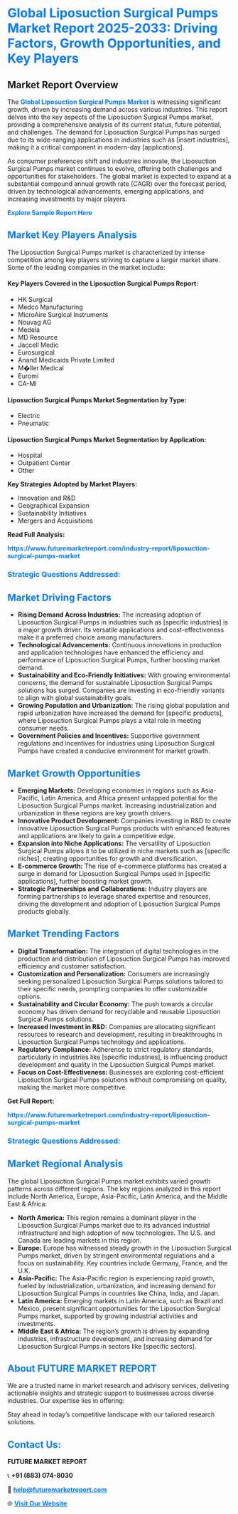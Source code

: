 <h1 style="color: #007BFF;">Global Liposuction Surgical Pumps Market Report 2025-2033: Driving Factors, Growth Opportunities, and Key Players</h1>

<section id="overview">
<h2>Market Report Overview</h2>
<p>The <a href="https://www.futuremarketreport.com/industry-report/liposuction-surgical-pumps-market" style="color: #007BFF; text-decoration: none;"><strong>Global Liposuction Surgical Pumps Market</strong></a> is witnessing significant growth, driven by increasing demand across various industries. This report delves into the key aspects of the Liposuction Surgical Pumps market, providing a comprehensive analysis of its current status, future potential, and challenges. The demand for Liposuction Surgical Pumps has surged due to its wide-ranging applications in industries such as [insert industries], making it a critical component in modern-day [applications].</p>
<p>As consumer preferences shift and industries innovate, the Liposuction Surgical Pumps market continues to evolve, offering both challenges and opportunities for stakeholders. The global market is expected to expand at a substantial compound annual growth rate (CAGR) over the forecast period, driven by technological advancements, emerging applications, and increasing investments by major players.</p>
</section>

<section id="overview">
<p><a href="https://www.futuremarketreport.com/request-sample/reportId=79174" style="color: #007BFF; text-decoration: none;"><strong>Explore Sample Report Here</strong></a></p>
</section>

<section id="key-players">
<h2 style="color: #007BFF;">Market Key Players Analysis</h2>
<p>The Liposuction Surgical Pumps market is characterized by intense competition among key players striving to capture a larger market share. Some of the leading companies in the market include:</p>
<h4>Key Players Covered in the Liposuction Surgical Pumps Report:</h4>
<ul><li>HK Surgical</li><li>Medco Manufacturing</li><li>MicroAire Surgical Instruments</li><li>Nouvag AG</li><li>Medela</li><li>MD Resource</li><li>Jaccell Medic</li><li>Eurosurgical</li><li>Anand Medicaids Private Limited</li><li>M�ller Medical</li><li>Euromi</li><li>CA-MI</li></ul>
<h4>Liposuction Surgical Pumps Market Segmentation by Type:</h4>
<ul><li>Electric</li><li>Pneumatic</li></ul>

<h4>Liposuction Surgical Pumps Market Segmentation by Application:</h4>
<ul><li>Hospital</li><li>Outpatient Center</li><li>Other</li></ul>
<p><strong>Key Strategies Adopted by Market Players:</strong></p>
<ul>
<li>Innovation and R&D</li>
<li>Geographical Expansion</li>
<li>Sustainability Initiatives</li>
<li>Mergers and Acquisitions</li>
</ul>
</section>

<section>
<p><strong>Read Full Analysis: </strong></p><a href="https://www.futuremarketreport.com/industry-report/liposuction-surgical-pumps-market" style="color: #007BFF; text-decoration: none;"><strong>https://www.futuremarketreport.com/industry-report/liposuction-surgical-pumps-market</strong></a>
<h3 style="color: #007BFF;">Strategic Questions Addressed:</h3>
</section>

<section id="driving-factors">
<h2 style="color: #007BFF;">Market Driving Factors</h2>
<ul>
<li><strong>Rising Demand Across Industries:</strong> The increasing adoption of Liposuction Surgical Pumps in industries such as [specific industries] is a major growth driver. Its versatile applications and cost-effectiveness make it a preferred choice among manufacturers.</li>
<li><strong>Technological Advancements:</strong> Continuous innovations in production and application technologies have enhanced the efficiency and performance of Liposuction Surgical Pumps, further boosting market demand.</li>
<li><strong>Sustainability and Eco-Friendly Initiatives:</strong> With growing environmental concerns, the demand for sustainable Liposuction Surgical Pumps solutions has surged. Companies are investing in eco-friendly variants to align with global sustainability goals.</li>
<li><strong>Growing Population and Urbanization:</strong> The rising global population and rapid urbanization have increased the demand for [specific products], where Liposuction Surgical Pumps plays a vital role in meeting consumer needs.</li>
<li><strong>Government Policies and Incentives:</strong> Supportive government regulations and incentives for industries using Liposuction Surgical Pumps have created a conducive environment for market growth.</li>
</ul>
</section>

<section id="growth-opportunities">
<h2 style="color: #007BFF;">Market Growth Opportunities</h2>
<ul>
<li><strong>Emerging Markets:</strong> Developing economies in regions such as Asia-Pacific, Latin America, and Africa present untapped potential for the Liposuction Surgical Pumps market. Increasing industrialization and urbanization in these regions are key growth drivers.</li>
<li><strong>Innovative Product Development:</strong> Companies investing in R&D to create innovative Liposuction Surgical Pumps products with enhanced features and applications are likely to gain a competitive edge.</li>
<li><strong>Expansion into Niche Applications:</strong> The versatility of Liposuction Surgical Pumps allows it to be utilized in niche markets such as [specific niches], creating opportunities for growth and diversification.</li>
<li><strong>E-commerce Growth:</strong> The rise of e-commerce platforms has created a surge in demand for Liposuction Surgical Pumps used in [specific applications], further boosting market growth.</li>
<li><strong>Strategic Partnerships and Collaborations:</strong> Industry players are forming partnerships to leverage shared expertise and resources, driving the development and adoption of Liposuction Surgical Pumps products globally.</li>
</ul>
</section>

<section id="trending-factors">
<h2 style="color: #007BFF;">Market Trending Factors</h2>
<ul>
<li><strong>Digital Transformation:</strong> The integration of digital technologies in the production and distribution of Liposuction Surgical Pumps has improved efficiency and customer satisfaction.</li>
<li><strong>Customization and Personalization:</strong> Consumers are increasingly seeking personalized Liposuction Surgical Pumps solutions tailored to their specific needs, prompting companies to offer customizable options.</li>
<li><strong>Sustainability and Circular Economy:</strong> The push towards a circular economy has driven demand for recyclable and reusable Liposuction Surgical Pumps solutions.</li>
<li><strong>Increased Investment in R&D:</strong> Companies are allocating significant resources to research and development, resulting in breakthroughs in Liposuction Surgical Pumps technology and applications.</li>
<li><strong>Regulatory Compliance:</strong> Adherence to strict regulatory standards, particularly in industries like [specific industries], is influencing product development and quality in the Liposuction Surgical Pumps market.</li>
<li><strong>Focus on Cost-Effectiveness:</strong> Businesses are exploring cost-efficient Liposuction Surgical Pumps solutions without compromising on quality, making the market more competitive.</li>
</ul>
</section>

<section>
<p><strong>Get Full Report: </strong></p><a href="https://www.futuremarketreport.com/industry-report/liposuction-surgical-pumps-market" style="color: #007BFF; text-decoration: none;"><strong>https://www.futuremarketreport.com/industry-report/liposuction-surgical-pumps-market</strong></a>
<h3 style="color: #007BFF;">Strategic Questions Addressed:</h3>
</section>


<section id="regional-analysis">
<h2 style="color: #007BFF;">Market Regional Analysis</h2>
<p>The global Liposuction Surgical Pumps market exhibits varied growth patterns across different regions. The key regions analyzed in this report include North America, Europe, Asia-Pacific, Latin America, and the Middle East & Africa:</p>
<ul>
<li><strong>North America:</strong> This region remains a dominant player in the Liposuction Surgical Pumps market due to its advanced industrial infrastructure and high adoption of new technologies. The U.S. and Canada are leading markets in this region.</li>
<li><strong>Europe:</strong> Europe has witnessed steady growth in the Liposuction Surgical Pumps market, driven by stringent environmental regulations and a focus on sustainability. Key countries include Germany, France, and the U.K.</li>
<li><strong>Asia-Pacific:</strong> The Asia-Pacific region is experiencing rapid growth, fueled by industrialization, urbanization, and increasing demand for Liposuction Surgical Pumps in countries like China, India, and Japan.</li>
<li><strong>Latin America:</strong> Emerging markets in Latin America, such as Brazil and Mexico, present significant opportunities for the Liposuction Surgical Pumps market, supported by growing industrial activities and investments.</li>
<li><strong>Middle East & Africa:</strong> The region’s growth is driven by expanding industries, infrastructure development, and increasing demand for Liposuction Surgical Pumps in sectors like [specific sectors].</li>
</ul>
</section>

<footer>
<h2 style="color: #007BFF;">About FUTURE MARKET REPORT</h2>
<p>We are a trusted name in market research and advisory services, delivering actionable insights and strategic support to businesses across diverse industries. Our expertise lies in offering:</p>

<p>Stay ahead in today’s competitive landscape with our tailored research solutions.</p>

<h2 style="color: #007BFF;">Contact Us:</h2>
<p><strong>FUTURE MARKET REPORT</strong></p>
<p>📞 <strong>+91 (883) 074-8030</strong></p>
<p>📧 <strong><a href="mailto:help@futuremarketreport.com" style="color: #007BFF;">help@futuremarketreport.com</a></strong></p>
<p>🌐 <strong><a href="https://www.futuremarketreport.com/" style="color: #007BFF;">Visit Our Website</a></strong></p>
</footer>